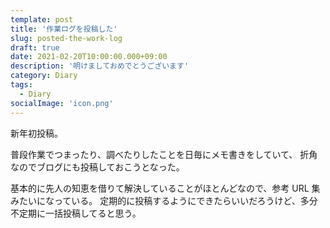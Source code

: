 ```yaml
---
template: post
title: '作業ログを投稿した'
slug: posted-the-work-log
draft: true
date: 2021-02-20T10:00:00.000+09:00
description: '明けましておめでとうございます'
category: Diary
tags:
  - Diary
socialImage: 'icon.png'
---
```


新年初投稿。

普段作業でつまったり、調べたりしたことを日毎にメモ書きをしていて、
折角なのでブログにも投稿しておこうとなった。

基本的に先人の知恵を借りて解決していることがほとんどなので、参考 URL 集みたいになっている。
定期的に投稿するようにできたらいいだろうけど、多分不定期に一括投稿してると思う。

